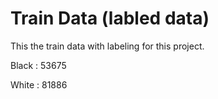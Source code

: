 # Train Data (labled data)

This the train data with labeling for this project.

Black : 53675

White : 81886
